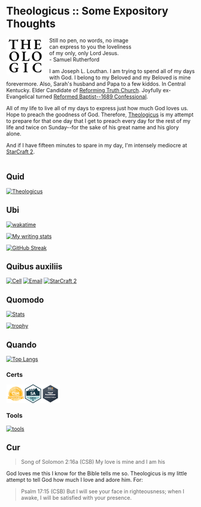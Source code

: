 # Theologicus :: Some Expository Thoughts

<img style="float:left; border-radius: 4px; margin-right: 15px; margin-bottom: 10px" src="images/logo-theologicus.png" width="100" align="left">Still no pen, no words, no image  
can express to you the loveliness  
of my only, only Lord Jesus.  
\- Samuel Rutherford

I am Joseph L. Louthan. I am trying to spend all of my days with God. I belong to my Beloved and my Beloved is mine forevermore. Also, Sarah's husband and Papa to a few kiddos. In Central Kentucky. Elder Candidate of [Reforming Truth Church](https://reformingtruth.church/). Joyfully ex-Evangelical turned [Reformed Baptist--1689 Confessional](https://theologic.us/confession-1689/).

All of my life to live all of my days to express just how much God loves us. Hope to preach the goodness of God. Therefore, [Theologicus](https://theologic.us/) is my attempt to prepare for that one day that I get to preach every day for the rest of my life and twice on Sunday--for the sake of his great name and his glory alone.

And if I have fifteen minutes to spare in my day, I'm intensely mediocre at [StarCraft 2](https://starcraft2.blizzard.com/en-us/).
<br>
<br>
## Quid

[![Theologicus](https://github-readme-stats-iivg.vercel.app/api/pin/?username=joelouthan&repo=book-theologicus&theme=highcontrast)](https://github.com/joelouthan/theologicus)

## Ubi

[![wakatime](https://wakatime.com/badge/user/d81b745e-0660-46a8-8754-d2a82d97647c.svg)](https://wakatime.com/@d81b745e-0660-46a8-8754-d2a82d97647c)

[![My writing stats](https://github-readme-stats-iivg.vercel.app/api/wakatime?username=joelouthan&theme=highcontrast&show_icons=True&layout=compact&range=last_7_days)](https://github.com/joelouthan/theologic.us)

[![GitHub Streak](https://github-readme-streak-stats-joelouthan.vercel.app?user=joelouthan&theme=merko&ring=FF7503&fire=EB0000)](https://git.io/streak-stats)

## Quibus auxiliis

[![Cell](https://img.shields.io/badge/SMS-joseph-437790?style=for-the-badge&logo=Apple)](sms:8177071486)
[![Email](https://img.shields.io/badge/Email-joseph-success?style=for-the-badge&logo=Minutemailer)](mailto:joe@theologic.us)
[![StarCraft 2](https://img.shields.io/badge/StarCraft%202-Nachoz-80A6C6?style=for-the-badge)](https://liquipedia.net/starcraft2/User:Nachoz)

## Quomodo

[![Stats](https://github-readme-stats-iivg.vercel.app/api?username=joelouthan&show_icons=true&line_height=27&count_private=true&theme=highcontrast&hide=contribs&show_icons=true&rank_icon=github&bg_color=30,e96443,904e95&title_color=fff&text_color=fff)](https://github.com/joelouthan)

[![trophy](https://github-profile-trophy.vercel.app/?username=joelouthan&theme=monokai&no-bg=true&&row=1)]()

## Quando

[![Top Langs](https://github-readme-stats-iivg.vercel.app/api/top-langs/?username=joelouthan&theme=highcontrast&layout=compact)]()

### Certs

<a href="https://bcert.me/sqqjyozaw" target="_blank"><img style="vertical-align:middle" width="50" height="50" src="images/logo-csm-98x98.png"></a><a href="https://www.credly.com/badges/43000dae-5ec9-42f5-9059-8c569c278e29/public_url" target="_blank"><img style="vertical-align:middle" width="43" height="50" src="images/logo-SAFe-6-0-SA-Badge-rgb.png"></a><a hred="https://www.credly.com/badges/a0a60488-3cc6-4b95-bd4d-d73af8f25166/public_url" target="_blank"><img style="vertical-align:middle" src="https://raw.githubusercontent.com/joelouthan/joelouthan/main/images/logo-aws-ccp.png" width="50px" height="50px"></a>

### Tools

[![tools](https://skillicons.dev/icons?i=vscode,vim,md,swift,css,html,rust,ansible,bash,git,github,netlify)](https://theologic.us/contact-me/)


## Cur

>Song of Solomon 2:16a (CSB) My love is mine and I am his

God loves me this I know for the Bible tells me so. Theologicus is my little attempt to tell God how much I love and adore him. For:

>Psalm 17:15 (CSB) But I will see your face in righteousness; when I awake, I will be satisfied with your presence.

